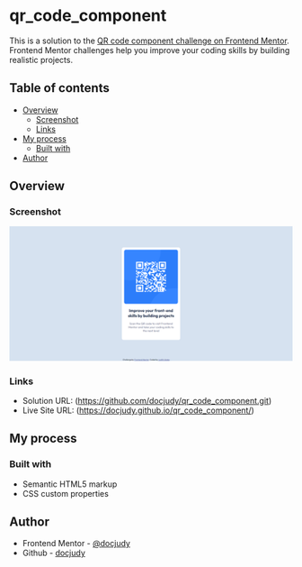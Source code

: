 # qr_code_component

This is a solution to the [QR code component challenge on Frontend Mentor](https://www.frontendmentor.io/challenges/qr-code-component-iux_sIO_H). Frontend Mentor challenges help you improve your coding skills by building realistic projects. 

## Table of contents

- [Overview](#overview)
  - [Screenshot](#screenshot)
  - [Links](#links)
- [My process](#my-process)
  - [Built with](#built-with)
- [Author](#author)

## Overview

### Screenshot

![QR_CODE_COMPONENT](https://github.com/docjudy/qr_code_component/blob/main/Screenshot.png)

### Links

- Solution URL: (https://github.com/docjudy/qr_code_component.git)
- Live Site URL: (https://docjudy.github.io/qr_code_component/)

## My process

### Built with

- Semantic HTML5 markup
- CSS custom properties

## Author

- Frontend Mentor - [@docjudy](https://www.frontendmentor.io/profile/yourusername)
- Github - [docjudy](https://github.com/docjudy)
